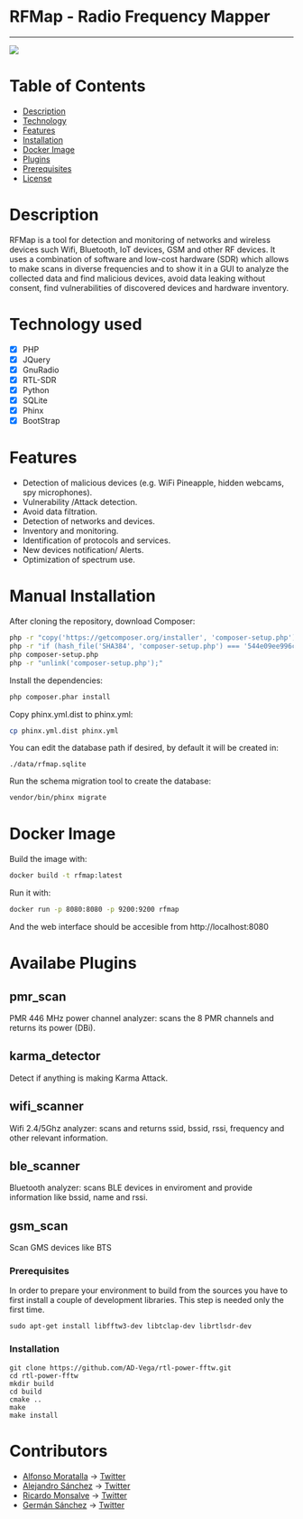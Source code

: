 # RFMap - Radio Frequency Mapper
----------
![](https://github.com/onticsoluciones/RFMap/blob/master/ui/dist/img/logo.png)

# Table of Contents
* [Description](https://github.com/onticsoluciones/RFMap#description)
* [Technology](https://github.com/onticsoluciones/RFMap#technology-used)
* [Features](https://github.com/onticsoluciones/RFMap#features)
* [Installation](https://github.com/onticsoluciones/RFMap#manual-installation)
* [Docker Image](https://github.com/onticsoluciones/RFMap#docker-image)
* [Plugins](https://github.com/onticsoluciones/RFMap#available-plugins)
* [Prerequisites](https://github.com/onticsoluciones/RFMap#prerequisites)
* [License](https://github.com/onticsoluciones/RFMap/blob/master/LICENSE)

# Description

RFMap is a tool for detection and monitoring of networks and wireless devices such Wifi, Bluetooth, IoT devices, GSM and other RF devices.
It uses a combination of software and low-cost hardware (SDR) which allows to make scans in diverse frequencies and to show it in a GUI to analyze the collected data and find malicious devices, avoid data leaking without consent, find vulnerabilities of discovered devices and hardware inventory. 

# Technology used

- [x] PHP
- [x] JQuery
- [x] GnuRadio
- [x] RTL-SDR
- [x] Python
- [x] SQLite
- [x] Phinx
- [x] BootStrap

# Features

 - Detection of malicious devices (e.g. WiFi Pineapple, hidden webcams, spy microphones). 
 - Vulnerability /Attack detection.
 - Avoid data filtration.
 - Detection of networks and devices.
 - Inventory and monitoring.
 - Identification of protocols and services.     
 - New devices notification/ Alerts.      
 - Optimization of spectrum use.     

# Manual Installation

After cloning the repository, download Composer:

```bash
php -r "copy('https://getcomposer.org/installer', 'composer-setup.php');"
php -r "if (hash_file('SHA384', 'composer-setup.php') === '544e09ee996cdf60ece3804abc52599c22b1f40f4323403c44d44fdfdd586475ca9813a858088ffbc1f233e9b180f061') { echo 'Installer verified'; } else { echo 'Installer corrupt'; unlink('composer-setup.php'); } echo PHP_EOL;"
php composer-setup.php
php -r "unlink('composer-setup.php');"
```

Install the dependencies:

```bash
php composer.phar install
```

Copy phinx.yml.dist to phinx.yml:

```bash
cp phinx.yml.dist phinx.yml
```

You can edit the database path if desired, by default it will be created in:

```
./data/rfmap.sqlite
```

Run the schema migration tool to create the database:

```bash
vendor/bin/phinx migrate
```
# Docker Image
Build the image with:
```bash
docker build -t rfmap:latest 
```

Run it with:
```bash
docker run -p 8080:8080 -p 9200:9200 rfmap
```
And the web interface should be accesible from http://localhost:8080

# Availabe Plugins

## pmr_scan

PMR 446 MHz power channel analyzer: scans the 8 PMR channels and returns its power (DBi).

## karma_detector
Detect if anything is making Karma Attack.

## wifi_scanner
Wifi 2.4/5Ghz analyzer: scans and returns  ssid, bssid, rssi, frequency and other relevant information.

## ble_scanner
Bluetooth analyzer: scans BLE devices in enviroment and provide information like bssid, name and rssi.

## gsm_scan
Scan GMS devices like BTS

### Prerequisites

In order to prepare your environment to build from the sources you have to first install a couple of development libraries.
This step is needed only the first time.

    sudo apt-get install libfftw3-dev libtclap-dev librtlsdr-dev

### Installation

    git clone https://github.com/AD-Vega/rtl-power-fftw.git
    cd rtl-power-fftw
    mkdir build
    cd build
    cmake ..
    make
    make install

# Contributors

* [Alfonso Moratalla](https://github.com/alfonsomoratalla) -> [Twitter](https://twitter.com/alfonso_ng)
* [Alejandro Sánchez](https://github.com/alsanchez) -> [Twitter](https://twitter.com/alsanchez_)
* [Ricardo Monsalve](https://github.com/ricarmon) -> [Twitter](https://twitter.com/ricarmonsalve)
* [Germán Sánchez](https://github.com/yercito) -> [Twitter](https://twitter.com/yeroncio)

